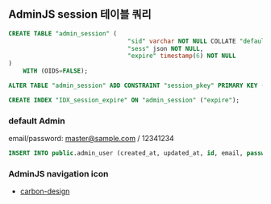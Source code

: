 ## AdminJS session 테이블 쿼리 
```sql
CREATE TABLE "admin_session" (
                                 "sid" varchar NOT NULL COLLATE "default",
                                 "sess" json NOT NULL,
                                 "expire" timestamp(6) NOT NULL
)
    WITH (OIDS=FALSE);

ALTER TABLE "admin_session" ADD CONSTRAINT "session_pkey" PRIMARY KEY ("sid") NOT DEFERRABLE INITIALLY IMMEDIATE;

CREATE INDEX "IDX_session_expire" ON "admin_session" ("expire");
```

### default Admin
email/password: master@sample.com / 12341234
```sql
INSERT INTO public.admin_user (created_at, updated_at, id, email, password, role, logged_at, name) VALUES ('2024-01-14 02:24:28.941000', '2024-01-14 02:24:28.941000', 2, 'master@example.com', '$2b$10$sHVNbRuGbAeR7QiFo9A2ju/P9kGCYGW6.UIYxUkRHQoVC1Kq4YpVK', 'MASTER', null, 'master');

```

### AdminJS navigation icon 
- [carbon-design](https://carbondesignsystem.com/guidelines/icons/library)